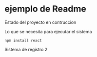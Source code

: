 <h1>ejemplo de Readme</h1>

Estado del proyecto en contruccion

Lo que se necesita para ejecutar el sistema

```npm install react```

Sistema de registro 2
